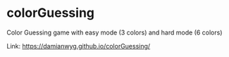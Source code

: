 # colorGuessing
Color Guessing game with easy mode (3 colors) and hard mode (6 colors)

Link: https://damianwyg.github.io/colorGuessing/
